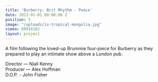 ```yaml
---
title: 'Burberry: Brit Rhythm - Peace'
date: 2013-01-01 00:00:00 Z
position: 5
image: "/uploads/is-tropical-mongolia.jpg"
vimeo: 69016182
layout: project
---
```


A film following the loved-up Brummie four-piece for Burberry as they prepared to play an intimate show above a London pub. 

Director — Niall Kenny  
Producer — Alex Hoffman  
D.O.P. - John Fisher